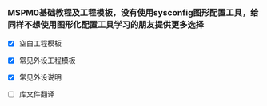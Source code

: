 ### MSPM0基础教程及工程模板，没有使用sysconfig图形配置工具，给同样不想使用图形化配置工具学习的朋友提供更多选择

- [x] 空白工程模板

- [x] 常见外设工程模板

- [x] 常见外设说明

- [ ] 库文件翻译
